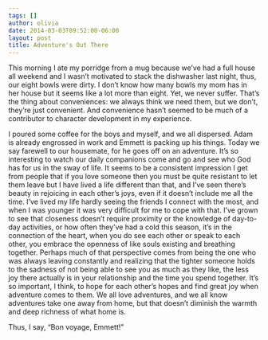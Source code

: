 ```yaml
---
tags: []
author: olivia
date: 2014-03-03T09:52:00-06:00
layout: post
title: Adventure's Out There
---
```


This morning I ate my porridge from a mug because we’ve had a full house all weekend and I wasn’t motivated to stack the dishwasher last night, thus, our eight bowls were dirty. I don’t know how many bowls my mom has in her house but it seems like a lot more than eight. Yet, we never suffer. That’s the thing about conveniences: we always think we need them, but we don’t, they’re just convenient. And convenience hasn’t seemed to be much of a contributor to character development in my experience.

I poured some coffee for the boys and myself, and we all dispersed. Adam is already engrossed in work and Emmett is packing up his things. Today we say farewell to our housemate, for he goes off on an adventure. It’s so interesting to watch our daily companions come and go and see who God has for us in the sway of life. It seems to be a consistent impression I get from people that if you love someone then you must be quite resistant to let them leave but I have lived a life different than that, and I’ve seen there’s beauty in rejoicing in each other’s joys, even if it doesn’t include me all the time. I’ve lived my life hardly seeing the friends I connect with the most, and when I was younger it was very difficult for me to cope with that. I’ve grown to see that closeness doesn’t require proximity or the knowledge of day-to-day activities, or how often they’ve had a cold this season, it’s in the connection of the heart, when you do see each other or speak to each other, you embrace the openness of like souls existing and breathing together. Perhaps much of that perspective comes from being the one who was always leaving constantly and realizing that the tighter someone holds to the sadness of not being able to see you as much as they like, the less joy there actually is in your relationship and the time you spend together. It’s so important, I think, to hope for each other’s hopes and find great joy when adventure comes to them. We all love adventures, and we all know adventures take one away from home, but that doesn’t diminish the warmth and deep richness of what home is.

Thus, I say, “Bon voyage, Emmett!”
